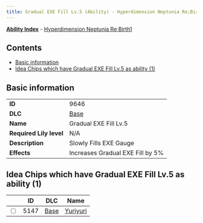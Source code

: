 ```yaml
---
title: Gradual EXE Fill Lv.5 (Ability) - Hyperdimension Neptunia Re;Birth1
---
```


[**Ability Index**](/neptunia/rb1/ability/index.html) - [Hyperdimension Neptunia Re;Birth1](/neptunia/rb1)

## Contents

- [Basic information](#basic-information)
- [Idea Chips which have Gradual EXE Fill Lv.5 as ability (1)](#idea-chips-which-have-gradual-exe-fill-lv5-as-ability-1)

## Basic information

|   |   |
| -- | -- |
| **ID** | 9646 |
| **DLC** | [Base](/neptunia/rb1/dlc/1-base.html) |
| **Name** | Gradual EXE Fill Lv.5 |
| **Required Lily level** | N/A |
| **Description** | Slowly Fills EXE Gauge |
| **Effects** | Increases Gradual EXE Fill by 5% |


## Idea Chips which have Gradual EXE Fill Lv.5 as ability (1)

|    | ID | DLC | Name |
| -- | -- | --- | ---- |
| <input type="checkbox" id="rb1-item-1-5147" class="trackbox" /> | 5147 | [Base](/neptunia/rb1/dlc/1-base.html) | [Yuriyuri](/neptunia/rb1/item/1-5147-yuriyuri.html) |
